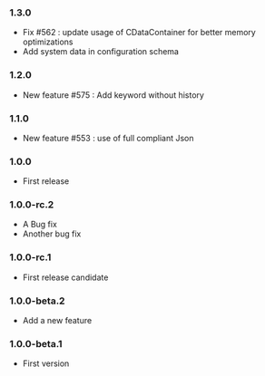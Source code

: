 ### 1.3.0
* Fix #562  : update usage of CDataContainer for better memory optimizations
* Add system data in configuration schema

### 1.2.0
* New feature #575 : Add keyword without history

### 1.1.0
* New feature #553 : use of full compliant Json

### 1.0.0
* First release

### 1.0.0-rc.2
* A Bug fix
* Another bug fix

### 1.0.0-rc.1
* First release candidate

### 1.0.0-beta.2
* Add a new feature

### 1.0.0-beta.1
* First version


